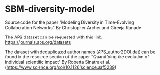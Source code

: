 # SBM-diversity-model

Source code for the paper "Modeling Diversity in Time-Evolving Collaboration Networks" By Christopher Archer and Gireeja Ranade

The APS dataset can be requested with this link: https://journals.aps.org/datasets

The dataset with deduplicated author names (APS_author2DOI.dat) can be found in the resource section of the paper "Quantifying the evolution of individual scientific impact" By Roberta Sinatra et al. (https://www.science.org/doi/10.1126/science.aaf5239)
